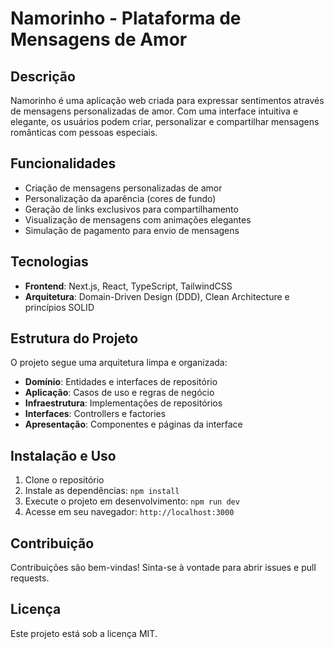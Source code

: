 # Namorinho - Plataforma de Mensagens de Amor

## Descrição

Namorinho é uma aplicação web criada para expressar sentimentos através de mensagens personalizadas de amor. Com uma interface intuitiva e elegante, os usuários podem criar, personalizar e compartilhar mensagens românticas com pessoas especiais.

## Funcionalidades

- Criação de mensagens personalizadas de amor
- Personalização da aparência (cores de fundo)
- Geração de links exclusivos para compartilhamento
- Visualização de mensagens com animações elegantes
- Simulação de pagamento para envio de mensagens

## Tecnologias

- **Frontend**: Next.js, React, TypeScript, TailwindCSS
- **Arquitetura**: Domain-Driven Design (DDD), Clean Architecture e princípios SOLID

## Estrutura do Projeto

O projeto segue uma arquitetura limpa e organizada:

- **Domínio**: Entidades e interfaces de repositório
- **Aplicação**: Casos de uso e regras de negócio
- **Infraestrutura**: Implementações de repositórios
- **Interfaces**: Controllers e factories
- **Apresentação**: Componentes e páginas da interface

## Instalação e Uso

1. Clone o repositório
2. Instale as dependências: `npm install`
3. Execute o projeto em desenvolvimento: `npm run dev`
4. Acesse em seu navegador: `http://localhost:3000`

## Contribuição

Contribuições são bem-vindas! Sinta-se à vontade para abrir issues e pull requests.

## Licença

Este projeto está sob a licença MIT.
